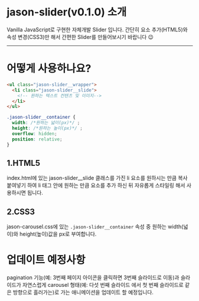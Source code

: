 # jason-slider(v0.1.0) 소개

Vanilla JavaScript로 구현한 자체개발 Slider 입니다.
간단히 요소 추가(HTML5)와 속성 변경(CSS3)만 해서 간편한 Slider를 만들어보시기 바랍니다 😉

---

# 어떻게 사용하나요?

```html
<ul class="jason-slider__wrapper">
  <li class="jason-slider__slide">
    <!-- 원하는 텍스트 컨텐츠 및 이미지-->
  </li>
</ul>
```

```css
.jason-slider__container {
  width: /*원하는 넓이(px)*/ ;
  height: /*원하는 높이(px)*/ ;
  overflow: hidden;
  position: relative;
}
```

## 1.HTML5

index.html에 있는
jason-slider\_\_slide 클래스를 가진 li 요소를 원하시는 만큼 복사 붙여넣기 하여
li 태그 안에 원하는 만큼 요소를 추가 하신 뒤 자유롭게 스타일링 해서 사용하시면 됩니다.

## 2.CSS3

jason-carousel.css에 있는
`.jason-slider__container` 속성 중
원하는 width(넓이)와 height(높이)값을 px로 부여합니다.

# 업데이트 예정사항

pagination 기능(예: 3번째 페이지 아이콘을 클릭하면 3번째 슬라이드로 이동)과
슬라이드가 자연스럽게 carousel 형태(예: 다섯 번째 슬라이드 에서 첫 번째 슬라이드로 같은 방향으로 흘러가는)로 가는
애니메이션을 업데이트 할 예정입니다.
